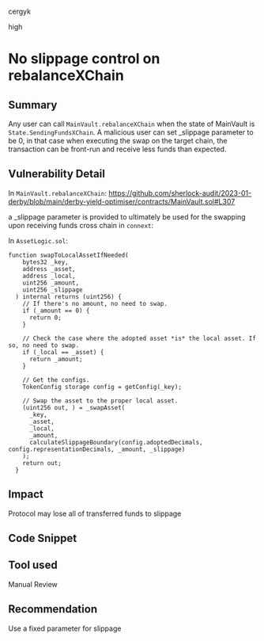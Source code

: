 cergyk

high

# No slippage control on rebalanceXChain

## Summary
Any user can call `MainVault.rebalanceXChain` when the state of MainVault is `State.SendingFundsXChain`. 
A malicious user can set _slippage parameter to be 0, in that case when executing the swap on the target chain, the transaction can be front-run and receive less funds than expected.

## Vulnerability Detail
In `MainVault.rebalanceXChain`:
https://github.com/sherlock-audit/2023-01-derby/blob/main/derby-yield-optimiser/contracts/MainVault.sol#L307

a _slippage parameter is provided to ultimately be used for the swapping upon receiving funds cross chain in `connext`:

In `AssetLogic.sol`:
```solidity
function swapToLocalAssetIfNeeded(
    bytes32 _key,
    address _asset,
    address _local,
    uint256 _amount,
    uint256 _slippage
  ) internal returns (uint256) {
    // If there's no amount, no need to swap.
    if (_amount == 0) {
      return 0;
    }

    // Check the case where the adopted asset *is* the local asset. If so, no need to swap.
    if (_local == _asset) {
      return _amount;
    }

    // Get the configs.
    TokenConfig storage config = getConfig(_key);

    // Swap the asset to the proper local asset.
    (uint256 out, ) = _swapAsset(
      _key,
      _asset,
      _local,
      _amount,
      calculateSlippageBoundary(config.adoptedDecimals, config.representationDecimals, _amount, _slippage)
    );
    return out;
  }
```

## Impact
Protocol may lose all of transferred funds to slippage

## Code Snippet

## Tool used

Manual Review

## Recommendation
Use a fixed parameter for slippage